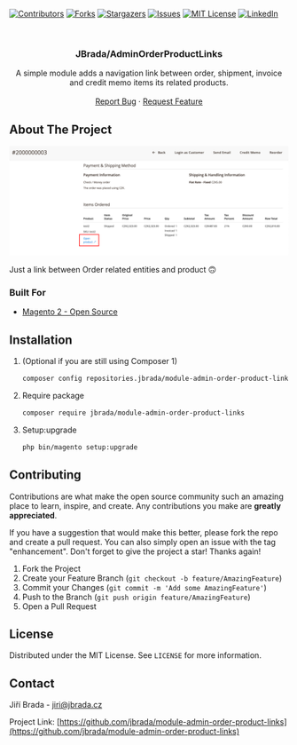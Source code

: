 <div id="top"></div>

[![Contributors][contributors-shield]][contributors-url]
[![Forks][forks-shield]][forks-url]
[![Stargazers][stars-shield]][stars-url]
[![Issues][issues-shield]][issues-url]
[![MIT License][license-shield]][license-url]
[![LinkedIn][linkedin-shield]][linkedin-url]

<br />
<div align="center">

<h3 align="center">JBrada/AdminOrderProductLinks</h3>

  <p align="center">
    A simple module adds a navigation link between order, shipment, invoice and credit memo items its related products.
    <br />
    <br />
    <a href="https://github.com/jbrada/module-admin-order-product-links/issues">Report Bug</a>
    ·
    <a href="https://github.com/jbrada/module-admin-order-product-links/issues">Request Feature</a>
  </p>
</div>

## About The Project

[![ScreenShot][product-screenshot]](https://github.com/jbrada/module-admin-order-product-links)

Just a link between Order related entities and product :upside_down_face:


### Built For

* [Magento 2 - Open Source](https://magento.com/)


## Installation

1. (Optional if you are still using Composer 1)
    ```sh
    composer config repositories.jbrada/module-admin-order-product-links vcs https://github.com/jbrada/module-admin-order-product-links
    ```

2. Require package
   ```sh
   composer require jbrada/module-admin-order-product-links
   ```
3. Setup:upgrade
   ```sh
   php bin/magento setup:upgrade
   ```

<!-- CONTRIBUTING -->
## Contributing

Contributions are what make the open source community such an amazing place to learn, inspire, and create. Any contributions you make are **greatly appreciated**.

If you have a suggestion that would make this better, please fork the repo and create a pull request. You can also simply open an issue with the tag "enhancement".
Don't forget to give the project a star! Thanks again!

1. Fork the Project
2. Create your Feature Branch (`git checkout -b feature/AmazingFeature`)
3. Commit your Changes (`git commit -m 'Add some AmazingFeature'`)
4. Push to the Branch (`git push origin feature/AmazingFeature`)
5. Open a Pull Request



<!-- LICENSE -->
## License

Distributed under the MIT License. See `LICENSE` for more information.



<!-- CONTACT -->
## Contact

Jiří Brada - jiri@jbrada.cz

Project Link: [https://github.com/jbrada/module-admin-order-product-links](https://github.com/jbrada/module-admin-order-product-links)




<!-- MARKDOWN LINKS & IMAGES -->
<!-- https://www.markdownguide.org/basic-syntax/#reference-style-links -->
[contributors-shield]: https://img.shields.io/github/contributors/jbrada/module-admin-order-product-links.svg?style=for-the-badge
[contributors-url]: https://github.com/jbrada/module-admin-order-product-links/graphs/contributors
[forks-shield]: https://img.shields.io/github/forks/jbrada/module-admin-order-product-links.svg?style=for-the-badge
[forks-url]: https://github.com/jbrada/module-admin-order-product-links/network/members
[stars-shield]: https://img.shields.io/github/stars/jbrada/module-admin-order-product-links.svg?style=for-the-badge
[stars-url]: https://github.com/jbrada/module-admin-order-product-links/stargazers
[issues-shield]: https://img.shields.io/github/issues/jbrada/module-admin-order-product-links.svg?style=for-the-badge
[issues-url]: https://github.com/jbrada/module-admin-order-product-links/issues
[license-shield]: https://img.shields.io/github/license/jbrada/module-admin-order-product-links.svg?style=for-the-badge
[license-url]: https://github.com/jbrada/module-admin-order-product-links/blob/main/LICENSE
[linkedin-shield]: https://img.shields.io/badge/-LinkedIn-black.svg?style=for-the-badge&logo=linkedin&colorB=555
[linkedin-url]: https://linkedin.com/in/jbrada
[product-screenshot]: images/screenshot.png